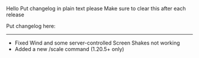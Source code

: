 Hello
Put changelog in plain text please
Make sure to clear this after each release

Put changelog here:

-----------------
- Fixed Wind and some server-controlled Screen Shakes not working
- Added a new /scale command (1.20.5+ only)
